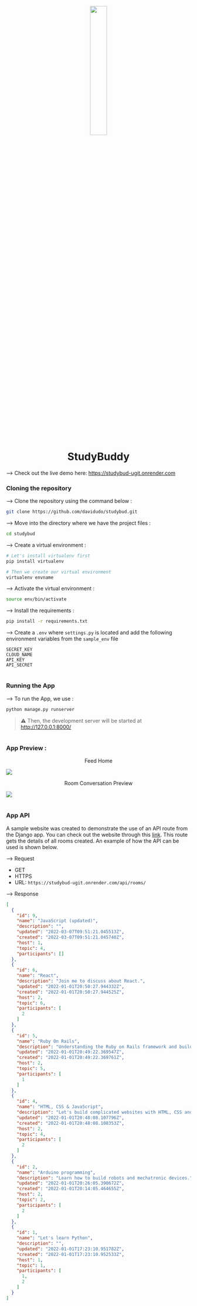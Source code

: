 <div align="center">
<img width="30%" src="https://user-images.githubusercontent.com/72341453/134747028-7e2d90cc-a92f-4f66-815e-54a0d50cca54.PNG">

# StudyBuddy
</div>

--> Check out the live demo here: https://studybud-ugit.onrender.com

### Cloning the repository

--> Clone the repository using the command below :
```bash
git clone https://github.com/davidudo/studybud.git

```

--> Move into the directory where we have the project files : 
```bash
cd studybud

```

--> Create a virtual environment :
```bash
# Let's install virtualenv first
pip install virtualenv

# Then we create our virtual environment
virtualenv envname

```

--> Activate the virtual environment :
```bash
source env/bin/activate

```

--> Install the requirements :
```bash
pip install -r requirements.txt

```

--> Create a `.env` where `settings.py` is located and add the following environment variables from the `sample_env` file
```
SECRET_KEY
CLOUD_NAME
API_KEY
API_SECRET
```

#

### Running the App

--> To run the App, we use :
```bash
python manage.py runserver

```

> ⚠ Then, the development server will be started at http://127.0.0.1:8000/

#

### App Preview :

<div width="100%"> 
<p align="center">
  Feed Home
</p>
<img src="https://user-images.githubusercontent.com/72341453/134747262-0a92233d-8010-40f8-84c5-8d94895aac44.PNG">

<p align="center">
  Room Conversation Preview
</p>
<img src="https://user-images.githubusercontent.com/72341453/134747155-3ca5b55f-b064-4741-aeae-abe90bddf41e.PNG">  
</div>

#

### App API

A sample website was created to demonstrate the use of an API route from the Django app. You can check out the website through this [link](). This route gets the details of all rooms created. An example of how the API can be used is shown below.

--> Request
  - GET
  - HTTPS
  - URL: `https://studybud-ugit.onrender.com/api/rooms/`

--> Response
```json
[
  {
    "id": 9,
    "name": "JavaScript (updated)",
    "description": "",
    "updated": "2022-03-07T09:51:21.045513Z",
    "created": "2022-03-07T09:51:21.045740Z",
    "host": 1,
    "topic": 4,
    "participants": []
  },
  {
    "id": 6,
    "name": "React",
    "description": "Join me to discuss about React.",
    "updated": "2022-01-01T20:50:27.944332Z",
    "created": "2022-01-01T20:50:27.944525Z",
    "host": 2,
    "topic": 6,
    "participants": [
      2
    ]
  },
  {
    "id": 5,
    "name": "Ruby On Rails",
    "description": "Understanding the Ruby on Rails framework and building websites with it.",
    "updated": "2022-01-01T20:49:22.369547Z",
    "created": "2022-01-01T20:49:22.369761Z",
    "host": 2,
    "topic": 5,
    "participants": [
      1
    ]
  },
  {
    "id": 4,
    "name": "HTML, CSS & JavaScript",
    "description": "Let's build complicated websites with HTML, CSS and JavaScript.",
    "updated": "2022-01-01T20:48:08.107796Z",
    "created": "2022-01-01T20:48:08.108353Z",
    "host": 2,
    "topic": 4,
    "participants": [
      2
    ]
  },
  {
    "id": 2,
    "name": "Arduino programming",
    "description": "Learn how to build robots and mechatronic devices.",
    "updated": "2022-01-01T20:26:05.390672Z",
    "created": "2022-01-01T20:14:05.464655Z",
    "host": 2,
    "topic": 2,
    "participants": [
      2
    ]
  },
  {
    "id": 1,
    "name": "Let's learn Python",
    "description": "",
    "updated": "2022-01-01T17:23:10.951782Z",
    "created": "2022-01-01T17:23:10.952533Z",
    "host": 1,
    "topic": 1,
    "participants": [
      1,
      2
    ]
  }
]
```